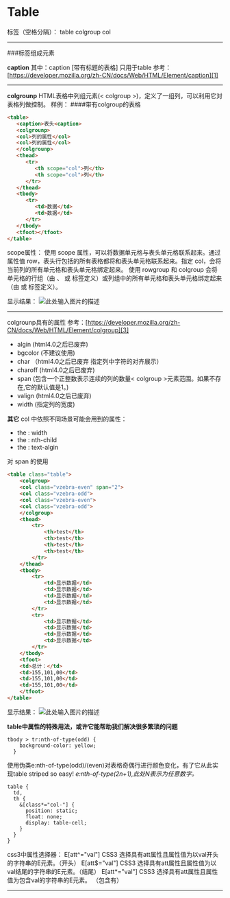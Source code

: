 # Table

标签（空格分隔）： table colgroup col

---
###标签组成元素

**caption**
其中：caption [带有标题的表格] 只用于table
参考：[https://developer.mozilla.org/zh-CN/docs/Web/HTML/Element/caption][1]

----------

**colgrounp**
HTML表格中列组元素(< colgroup >)，定义了一组列，可以利用它对表格列做控制。
样例：
####带有colgroup的表格
```html
<table>
   <caption>表头<caption>
   <colgrounp>
   <col>列的属性</col>
   <col>列的属性</col>
   </colgrounp>
   <thead>
      <tr>
         <th scope="col">列</th>
         <th scope="col">列</th>
      </tr>
   </thead>
   <tbody>
      <tr>
         <td>数据</td>
         <td>数据</td>
      </tr>
   </tbody>
   <tfoot></tfoot>
</table>
```
scope属性：
使用 scope 属性，可以将数据单元格与表头单元格联系起来。通过属性值 row，表头行包括的所有表格都将和表头单元格联系起来。指定 col，会将当前列的所有单元格和表头单元格绑定起来。
使用 rowgroup 和 colgroup 会将单元格的行组（由 <thead>、<tbody> 或 <tfoot> 标签定义）或列组中的所有单元格和表头单元格绑定起来（由 <col> 或 <colgroup> 标签定义）。

显示结果：
![此处输入图片的描述][2]


----------


colgrounp具有的属性 参考：[https://developer.mozilla.org/zh-CN/docs/Web/HTML/Element/colgroup][3]

 - algin (html4.0之后已废弃)
 - bgcolor (不建议使用)
 - char （html4.0之后已废弃 指定列中字符的对齐展示）
 - charoff (html4.0之后已废弃)
 - span (包含一个正整数表示连续的列的数量< colgroup >元素范围。如果不存在,它的默认值是1。)
 - valign (html4.0之后已废弃)
 - width (指定列的宽度)


**其它**
col 中依照不同场景可能会用到的属性：
 - the : width
 - the : nth-child
 - the : text-algin

对 span 的使用
```html
<table class="table">
	<colgroup>
	<col class="vzebra-even" span="2">
	<col class="vzebra-odd">
	<col class="vzebra-even">
	<col class="vzebra-odd">
	</colgroup>
	<thead>
		<tr>
			<th>test</th>
			<th>test</th>
			<th>test</th>
			<th>test</th>
		</tr>
	</thead>
	<tbody>
		<tr>
			<td>显示数据</td>
			<td>显示数据</td>
			<td>显示数据</td>
			<td>显示数据</td>
		</tr>
		<tr>
			<td>显示数据</td>
			<td>显示数据</td>
			<td>显示数据</td>
			<td>显示数据</td>
		</tr>
	</tbody>
	<tfoot>
	<td>总计：</td>
	<td>155,101,00</td>
	<td>155,101,00</td>
	<td>155,101,00</td>
	</tfoot>
</table>
```
显示结果：
![此处输入图片的描述][3]


**table中属性的特殊用法，或许它能帮助我们解决很多繁琐的问题**

```
tbody > tr:nth-of-type(odd) {
    background-color: yellow;
  }
```
使用伪类e:nth-of-type(odd)/(even)对表格奇偶行进行颜色变化，有了它从此实现table striped so easy!
*e:nth-of-type(2n+1),此处N表示为任意数字。*

```
table {
  td,
  th {
    &[class*="col-"] {
      position: static;
      float: none;
      display: table-cell;
    }
  }
}
```
css3中属性选择器：
E[att^="val"]	CSS3	选择具有att属性且属性值为以val开头的字符串的E元素。（开头）
E[att$="val"]	CSS3	选择具有att属性且属性值为以val结尾的字符串的E元素。（结尾）
E[att*="val"]	CSS3	选择具有att属性且属性值为包含val的字符串的E元素。  （包含有）


---------


  [1]: https://developer.mozilla.org/zh-CN/docs/Web/HTML/Element/caption
  [2]: http://p8.qhimg.com/t0199b223d0b0137b81.jpg
  [3]: http://p2.qhimg.com/t01ff8c8700bf39a4f4.jpg
